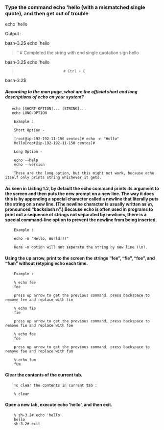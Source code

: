 ### Type the command echo 'hello (with a mismatched single quote), and then get out of trouble


echo 'hello


Output : 

bash-3.2$ echo 'hello
> '                        # Completed the string with end single quotation sign
hello

bash-3.2$ echo 'hello
>                          # Ctrl + C
bash-3.2$ 






##### According to the man page, what are the official short and long descriptions of echo on your system?

       echo [SHORT-OPTION]... [STRING]...
       echo LONG-OPTION

        Example :

        Short Option - 

        [root@ip-192-192-11-150 centos]# echo -n "Hello"
        Hello[root@ip-192-192-11-150 centos]# 

        Long Option -

        echo --help
        echo --version 

        These are the long option, but this might not work, because echo itself only prints string whichever it gets.


#### As seen in Listing 1.2, by default the echo command prints its argument to the screen and then puts the new prompt on a new line. The way it does this is by appending a special character called a newline that literally puts the string on a new line. (The newline character is usually written as \n, pronounced “backslash n”.) Because echo is often used in programs to print out a sequence of strings not separated by newlines, there is a special command-line option to prevent the newline from being inserted.


        Example :

        echo -n "Hello, World!!!" 

        Here -n option will not seperate the string by new line (\n).


#### Using the up arrow, print to the screen the strings “fee”, “fie”, “foe”, and “fum” without retyping echo each time.

        Example :

        % echo fee
        fee 

        press up arrow to get the previous command, press backspace to remove fee and replace with fie

        % echo fie
        fie

        press up arrow to get the previous command, press backspace to remove fie and replace with foe

        % echo foe
        foe

        press up arrow to get the previous command, press backspace to remove foe and replace with fum

        % echo fum
        fum


#### Clear the contents of the current tab.

        To clear the contents in current tab :

        % clear

#### Open a new tab, execute echo 'hello', and then exit.

        % sh-3.2# echo 'hello'
        hello
        sh-3.2# exit    

